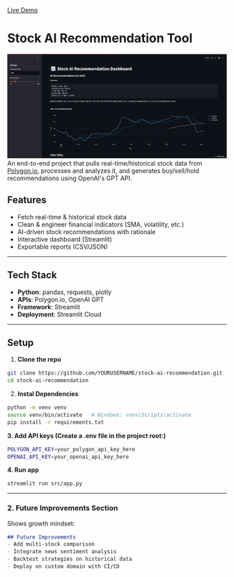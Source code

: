 [Live Demo](https://stock-ai-recommendation.streamlit.app/)
# Stock AI Recommendation Tool
![Dashboard Screenshot](./demo.png)
An end-to-end project that pulls real-time/historical stock data from [Polygon.io](https://polygon.io/), processes and analyzes it, and generates buy/sell/hold recommendations using OpenAI's GPT API.

## Features
- Fetch real-time & historical stock data
- Clean & engineer financial indicators (SMA, volatility, etc.)
- AI-driven stock recommendations with rationale
- Interactive dashboard (Streamlit)
- Exportable reports (CSV/JSON)

---

## Tech Stack
- **Python**: pandas, requests, plotly
- **APIs**: Polygon.io, OpenAI GPT
- **Framework**: Streamlit
- **Deployment**: Streamlit Cloud

---

## Setup

1. **Clone the repo**
```bash
git clone https://github.com/YOURUSERNAME/stock-ai-recommendation.git
cd stock-ai-recommendation
```
2. **Instal Dependencies**
```bash
python -m venv venv
source venv/bin/activate   # Windows: venv\Scripts\activate
pip install -r requirements.txt
```
**3. Add API keys (Create a .env file in the project root:)**
```bash
POLYGON_API_KEY=your_polygon_api_key_here
OPENAI_API_KEY=your_openai_api_key_here
```
**4. Run app**
```bash
streamlit run src/app.py
```

---

### **2. Future Improvements Section**
Shows growth mindset:

```markdown
## Future Improvements
- Add multi-stock comparison
- Integrate news sentiment analysis
- Backtest strategies on historical data
- Deploy on custom domain with CI/CD
```
